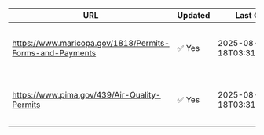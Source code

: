 | URL | Updated | Last Checked | State | Summary |
|-----|---------|---------------|--------|---------|
| https://www.maricopa.gov/1818/Permits-Forms-and-Payments | ✅ Yes | 2025-08-18T03:31:57.725922Z | Arizona | Initial snapshot (no previous content)... |
| https://www.pima.gov/439/Air-Quality-Permits | ✅ Yes | 2025-08-18T03:31:58.011160Z | Arizona | Initial snapshot (no previous content)... |
